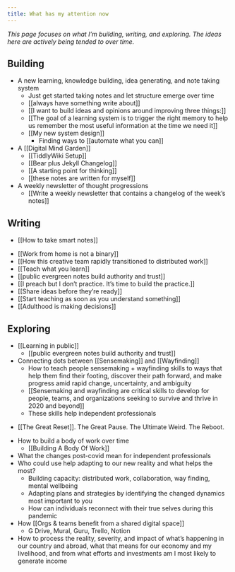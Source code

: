 ```yaml
---
title: What has my attention now
---
```

<em>This page focuses on what I’m building, writing, and exploring. The ideas here are actively being tended to over time.</em>

## Building
* A new learning, knowledge building, idea generating, and note taking system
	* Just get started taking notes and let structure emerge over time
	* [[always have something write about]]
	* [[I want to build ideas and opinions around improving three things:]]
	* [[The goal of a learning system is to trigger the right memory to help us remember the most useful information at the time we need it]]
	* [[My new system design]]
		* Finding ways to [[automate what you can]]
* A [[Digital Mind Garden]]
	* [[TiddlyWiki Setup]]
	* [[Bear plus Jekyll Changelog]]
	* [[A starting point for thinking]]
	* [[these notes are written for myself]]
* A weekly newsletter of thought progressions
	* [[Write a weekly newsletter that contains a changelog of the week’s notes]]

## Writing
* [[How to take smart notes]]
- [[Work from home is not a binary]]
- [[How this creative team rapidly transitioned to distributed work]]
- [[Teach what you learn]]
- [[public evergreen notes build authority and trust]]
- [[I preach but I don’t practice. It’s time to build the practice.]]
- [[Share ideas before they’re ready]]
- [[Start teaching as soon as you understand something]]
- [[Adulthood is making decisions]]

## Exploring
- [[Learning in public]]
	- [[public evergreen notes build authority and trust]]
- Connecting dots between [[Sensemaking]] and [[Wayfinding]]
	* How to teach people sensemaking + wayfinding skills to ways that help them find their footing, discover their path forward, and make progress  amid rapid change, uncertainty, and ambiguity
	* [[Sensemaking and wayfinding are critical skills to develop for people, teams, and organizations seeking to survive and thrive in 2020 and beyond]]
	* These skills help independent professionals
* [[The Great Reset]]. The Great Pause. The Ultimate Weird. The Reboot.
- How to build a body of work over time
	- [[Building A Body Of Work]]
- What the changes post-covid mean for independent professionals
- Who could use help adapting to our new reality and what helps the most?
	- Building capacity: distributed work, collaboration, way finding, mental wellbeing
	- Adapting plans and strategies by identifying the changed dynamics most important to you
	- How can individuals reconnect with their true selves during this pandemic
- How [[Orgs & teams benefit from a shared digital space]]
	- G Drive, Mural, Guru, Trello, Notion
- How to process the reality, severity, and impact of what’s happening in our country and abroad, what that means for our economy and my livelihood, and from what efforts and investments am I most likely to generate income
